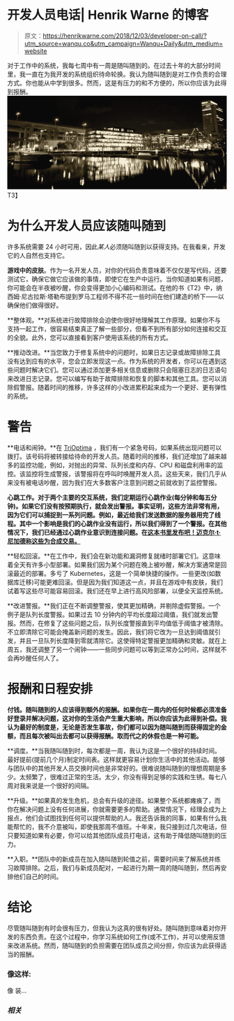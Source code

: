 # 开发人员电话| Henrik Warne 的博客

> 原文：<https://henrikwarne.com/2018/12/03/developer-on-call/?utm_source=wanqu.co&utm_campaign=Wanqu+Daily&utm_medium=website>

对于工作中的系统，我每七周中有一周是随叫随到的。在过去十年的大部分时间里，我一直在为我开发的系统组织待命轮换。我认为随叫随到是对工作负责的合理方式。你也能从中学到很多。然而，这是有压力的和不方便的，所以你应该为此得到报酬。[![](img/763f820bb56ed9e86e5f24a1167fa4de.png)](https://henrikwarne1.files.wordpress.com/2018/12/dsc_8891-e1543679260354.jpg)T3】

# 为什么开发人员应该随叫随到

许多系统需要 24 小时可用，因此*某人*必须随叫随到以获得支持。在我看来，开发它的人自然也支持它。

**游戏中的皮肤**。作为一名开发人员，对你的代码负责意味着不仅仅是写代码，还要测试它，确保它做它应该做的事情，即使它在生产中运行。当你知道如果有问题，你可能会在半夜被吵醒，你会变得更加小心编码和测试。在他的书《T2》中，纳西姆·尼古拉斯·塔勒布提到罗马工程师不得不花一些时间在他们建造的桥下——以确保他们做得很好。

**整体观。**对系统进行故障排除会迫使你很好地理解其工作原理。如果你不与支持一起工作，很容易结束真正了解一些部分，但看不到所有部分如何连接和交互的全貌。此外，您可以直接看到客户使用该系统的所有方式。

**推动改进。**当您致力于修复系统中的问题时，如果日志记录或故障排除工具没有达到应有的水平，您会立即发现这一点。作为系统的开发者，你可以在遇到这些问题时解决它们。您可以通过添加更多相关信息或删除只会阻塞日志的日志语句来改进日志记录。您可以编写有助于故障排除和恢复的脚本和其他工具。您可以消除假警报。随着时间的推移，许多这样的小改进累积起来成为一个更好、更有弹性的系统。

# 警告

**电话和闹钟。**在 [TriOptima](https://www.trioptima.com/) ，我们有一个紧急号码，如果系统出现问题可以拨打。该号码将被转接给待命的开发人员。随着时间的推移，我们还增加了越来越多的监控功能，例如，对抛出的异常、队列长度和内存、CPU 和磁盘利用率的监控。该监控将生成警报，该警报将在呼叫时唤醒开发人员。这些天来，我们几乎从来没有被电话吵醒，因为我们在大多数客户注意到问题之前就收到了监控警报。

**心跳工作。对于两个主要的交互系统，我们定期运行心跳作业(每分钟和每五分钟)。如果它们没有按预期执行，就会发出警报。事实证明，这些方法非常有用，因为它们可以捕捉到一系列问题。例如，最近给我们发送数据的服务器用完了线程。其中一个影响是我们的心跳作业没有运行，所以我们得到了一个警报。在其他情况下，我们已经通过心跳作业意识到连接问题。在[这本书里发布吧！迈克尔·t·尼加德称这些为合成交易。](https://henrikwarne.com/2016/10/27/book-review-release-it/)**

**轻松回滚。**在工作中，我们会在新功能和漏洞修复就绪时部署它们。这意味着全天有许多小型部署。如果我们因为某个问题在晚上被吵醒，解决方案通常是回滚最近的部署。多亏了 Kubernetes，这是一个简单快捷的操作。一些更改(如数据库迁移)可能更难回滚。但是因为我们知道这一点，并且在游戏中有皮肤，我们试着写这些尽可能容易回滚。我们还在早上进行高风险部署，以便全天监控系统。

**改进警报。**我们正在不断调整警报，使其更加精确，并剔除虚假警报。一个例子是队列长度警报。如果过去 10 分钟内的平均长度超过阈值，我们就发出警报。然而，在修复了这些问题之后，队列长度警报直到平均值低于阈值才被清除。不立即清除它可能会掩盖新问题的发生。因此，我们将它改为一旦达到阈值就引发，并且一旦队列长度降到零就清除它。这使得特定警报更加精确和灵敏。就在上周五，我还调整了另一个闹钟——一些同步问题可以等到正常办公时间，这样就不会再吵醒任何人了。

# 报酬和日程安排

**付钱。随叫随到的人应该得到额外的报酬。如果你在一周内的任何时候都必须准备好登录并解决问题，这对你的生活会产生重大影响，所以你应该为此得到补偿。我认为最好的制度是，无论是否发生事故，你们都可以因为随叫随到而获得固定的金额，而且每次被叫出去都可以获得报酬。取而代之的休假也是一种可能。**

**调度。**当我随叫随到时，每次都是一周，我认为这是一个很好的持续时间。最好提前(提前几个月)制定时间表。这样就更容易计划你生活中的其他活动。能够与团队中的其他开发人员交换时间也是非常好的。很难说随叫随到的理想周期是多少。太频繁了，很难过正常的生活。太少，你没有得到足够的实践和生锈。每七八周对我来说是一个很好的间隔。

**升级。**如果真的发生危机，总会有升级的途径。如果整个系统都瘫痪了，而你在解决问题上没有任何进展，你就需要更多的帮助。通常情况下，经理会成为上报点，他们会试图找到任何可以提供帮助的人。我还告诉我的同事，如果有什么我能帮忙的，我不介意被叫，即使我那周不值班。十年来，我只接到过几次电话，但只要知道如果有必要，你可以给其他团队成员打电话，这有助于降低随叫随到的压力。

**入职。**团队中的新成员在加入随叫随到轮值之前，需要时间来了解系统并练习故障排除。之后，我们与新成员配对，一起进行为期一周的随叫随到，然后再安排他们自己的时间。

# 结论

尽管随叫随到有时会很有压力，但我认为这真的很有好处。随叫随到意味着对你开发的东西负责。在这个过程中，你学习系统如何工作(或不工作)，并可以使用反馈来改进系统。然而，随叫随到的负担需要在团队成员之间分担，你应该为此获得适当的报酬。

### 像这样:

像 装...

### *相关*